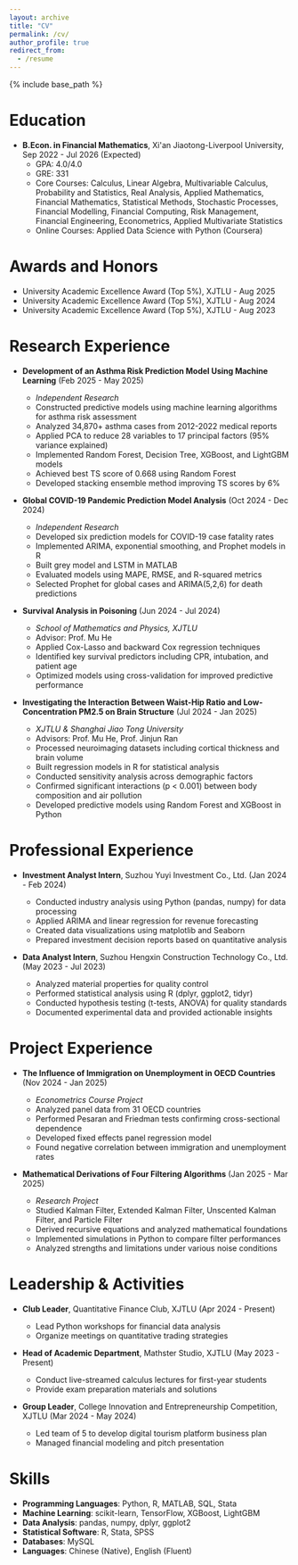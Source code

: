 ```yaml
---
layout: archive
title: "CV"
permalink: /cv/
author_profile: true
redirect_from:
  - /resume
---
```


{% include base_path %}

Education
======
* **B.Econ. in Financial Mathematics**, Xi'an Jiaotong-Liverpool University, Sep 2022 - Jul 2026 (Expected)
  * GPA: 4.0/4.0
  * GRE: 331
  * Core Courses: Calculus, Linear Algebra, Multivariable Calculus, Probability and Statistics, Real Analysis, Applied Mathematics, Financial Mathematics, Statistical Methods, Stochastic Processes, Financial Modelling, Financial Computing, Risk Management, Financial Engineering, Econometrics, Applied Multivariate Statistics
  * Online Courses: Applied Data Science with Python (Coursera)

Awards and Honors
======
* University Academic Excellence Award (Top 5%), XJTLU - Aug 2025
* University Academic Excellence Award (Top 5%), XJTLU - Aug 2024
* University Academic Excellence Award (Top 5%), XJTLU - Aug 2023

Research Experience
======
* **Development of an Asthma Risk Prediction Model Using Machine Learning** (Feb 2025 - May 2025)
  * *Independent Research*
  * Constructed predictive models using machine learning algorithms for asthma risk assessment
  * Analyzed 34,870+ asthma cases from 2012-2022 medical reports
  * Applied PCA to reduce 28 variables to 17 principal factors (95% variance explained)
  * Implemented Random Forest, Decision Tree, XGBoost, and LightGBM models
  * Achieved best TS score of 0.668 using Random Forest
  * Developed stacking ensemble method improving TS scores by 6%

* **Global COVID-19 Pandemic Prediction Model Analysis** (Oct 2024 - Dec 2024)
  * *Independent Research*
  * Developed six prediction models for COVID-19 case fatality rates
  * Implemented ARIMA, exponential smoothing, and Prophet models in R
  * Built grey model and LSTM in MATLAB
  * Evaluated models using MAPE, RMSE, and R-squared metrics
  * Selected Prophet for global cases and ARIMA(5,2,6) for death predictions

* **Survival Analysis in Poisoning** (Jun 2024 - Jul 2024)
  * *School of Mathematics and Physics, XJTLU*
  * Advisor: Prof. Mu He
  * Applied Cox-Lasso and backward Cox regression techniques
  * Identified key survival predictors including CPR, intubation, and patient age
  * Optimized models using cross-validation for improved predictive performance

* **Investigating the Interaction Between Waist-Hip Ratio and Low-Concentration PM2.5 on Brain Structure** (Jul 2024 - Jan 2025)
  * *XJTLU & Shanghai Jiao Tong University*
  * Advisors: Prof. Mu He, Prof. Jinjun Ran
  * Processed neuroimaging datasets including cortical thickness and brain volume
  * Built regression models in R for statistical analysis
  * Conducted sensitivity analysis across demographic factors
  * Confirmed significant interactions (p < 0.001) between body composition and air pollution
  * Developed predictive models using Random Forest and XGBoost in Python
 
Professional Experience
======
* **Investment Analyst Intern**, Suzhou Yuyi Investment Co., Ltd. (Jan 2024 - Feb 2024)
  * Conducted industry analysis using Python (pandas, numpy) for data processing
  * Applied ARIMA and linear regression for revenue forecasting
  * Created data visualizations using matplotlib and Seaborn
  * Prepared investment decision reports based on quantitative analysis

* **Data Analyst Intern**, Suzhou Hengxin Construction Technology Co., Ltd. (May 2023 - Jul 2023)
  * Analyzed material properties for quality control
  * Performed statistical analysis using R (dplyr, ggplot2, tidyr)
  * Conducted hypothesis testing (t-tests, ANOVA) for quality standards
  * Documented experimental data and provided actionable insights

Project Experience
======
* **The Influence of Immigration on Unemployment in OECD Countries** (Nov 2024 - Jan 2025)
  * *Econometrics Course Project*
  * Analyzed panel data from 31 OECD countries
  * Performed Pesaran and Friedman tests confirming cross-sectional dependence
  * Developed fixed effects panel regression model
  * Found negative correlation between immigration and unemployment rates
 
* **Mathematical Derivations of Four Filtering Algorithms** (Jan 2025 - Mar 2025)
  * *Research Project*
  * Studied Kalman Filter, Extended Kalman Filter, Unscented Kalman Filter, and Particle Filter
  * Derived recursive equations and analyzed mathematical foundations
  * Implemented simulations in Python to compare filter performances
  * Analyzed strengths and limitations under various noise conditions

Leadership & Activities
======
* **Club Leader**, Quantitative Finance Club, XJTLU (Apr 2024 - Present)
  * Lead Python workshops for financial data analysis
  * Organize meetings on quantitative trading strategies

* **Head of Academic Department**, Mathster Studio, XJTLU (May 2023 - Present)
  * Conduct live-streamed calculus lectures for first-year students
  * Provide exam preparation materials and solutions

* **Group Leader**, College Innovation and Entrepreneurship Competition, XJTLU (Mar 2024 - May 2024)
  * Led team of 5 to develop digital tourism platform business plan
  * Managed financial modeling and pitch presentation

Skills
======
* **Programming Languages**: Python, R, MATLAB, SQL, Stata
* **Machine Learning**: scikit-learn, TensorFlow, XGBoost, LightGBM
* **Data Analysis**: pandas, numpy, dplyr, ggplot2
* **Statistical Software**: R, Stata, SPSS
* **Databases**: MySQL
* **Languages**: Chinese (Native), English (Fluent)
